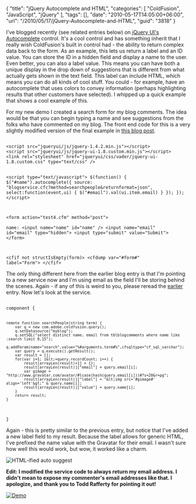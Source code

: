{
	"title": "jQuery Autocomplete and HTML",
	"categories": [
		"ColdFusion",
		"JavaScript",
		"jQuery"
	],
	"tags": [],
	"date": "2010-05-17T14:05:00+06:00",
	"url": "/2010/05/17/jQuery-Autocomplete-and-HTML",
	"guid": "3818"
}

I've blogged recently (see related entries below) on <a href="http://jqueryui.com/demos/autocomplete/">jQuery UI's Autocomplete</a> control. It's a cool control and has something inherit that I really wish ColdFusion's built in control had - the ability to return complex data back to the form. As an example, this lets us return a label and an ID value. You can store the ID in a hidden field and display a name to the user. Even better, you can also a label value. This means you can have both a unique display in the drop down of suggestions that is different from what actually gets shown in the text field. This label can include HTML, which means you can do all kinds of cool stuff. You could - for example, have an autocomplete that uses colors to convey information (perhaps highlighting results that other customers have selected). I whipped up a quick example that shows a cool example of this.
<p>
<!--more-->
For my new demo I created a search form for my blog comments. The idea would be that you can begin typing a name and see suggestions from the folks who have commented on my blog. The front end code for this is a very slightly modified version of the final example in <a href="http://www.raymondcamden.com/index.cfm/2010/4/12/Playing-with-jQuery-UIs-Autocomplete-Control">this blog post</a>. 

<p>

<code>
&lt;script src="jqueryui/js/jquery-1.4.2.min.js"&gt;&lt;/script&gt;
&lt;script src="jqueryui/js/jquery-ui-1.8.custom.min.js"&gt;&lt;/script&gt;
&lt;link rel="stylesheet" href="jqueryui/css/vader/jquery-ui-1.8.custom.css" type="text/css" /&gt;

&lt;script type="text/javascript"&gt;
$(function() {
	$("#name").autocomplete({
		source: "blogservice.cfc?method=searchpeople&returnformat=json",
		select:function(event,ui) {
			$("#email").val(ui.item.email)
		}
	});
});
&lt;/script&gt;

&lt;form action="test4.cfm" method="post"&gt;	
name: &lt;input name="name" id="name" /&gt;
&lt;input name="email" id="email" type="hidden"&gt;
&lt;input type="submit" value="Submit"&gt;
&lt;/form&gt;

&lt;cfif not structIsEmpty(form)&gt;
	&lt;cfdump var="#form#" label="Form"&gt;
&lt;/cfif&gt;
</code>

<p>

The only thing different here from the earlier blog entry is that I'm pointing to a new service now and I'm using email as the field I'll be storing behind the scenes. Again - if any of this is weird to you, please reread the <a href="http://www.coldfusionjedi.com/index.cfm/2010/4/12/Playing-with-jQuery-UIs-Autocomplete-Control">earlier</a> entry. Now let's look at the service.

<p>

<code>
component {

	remote function searchPeople(string term) {
		var q = new com.adobe.coldfusion.query();
		q.setDatasource("myblog");
		q.setSQL("select distinct name, email from tblblogcomments where name like :search limit 0,15");
		q.addParam(name="search",value="%#arguments.term#%",cfsqltype="cf_sql_varchar");
		var query = q.execute().getResult();
		var result = [];
		for(var i=1; i&lt;=query.recordCount; i++) {
			result[arrayLen(result)+1] = {};
			result[arrayLen(result)]["email"] = query.email[i];
			var gimage = "http://www.gravatar.com/avatar/#lcase(hash(query.email[i]))#?s=20&r=pg";
			result[arrayLen(result)]["label"] = "&lt;img src='#gimage#' align='left'&gt;" & query.name[i];			
			result[arrayLen(result)]["value"] = query.name[i];			
		}
		return result;
	}

}
</code>

<p>

Again - this is pretty similar to the previous entry, but notice that I've added a new label field to my result. Because the label allows for generic HTML, I've prefixed the name value with the Gravatar for their email. I wasn't sure how well this would work, but wow, it worked like a charm.

<p>

<img src="http://www.coldfusionjedi.com/images/Screen shot 2010-05-17 at 12.22.57 PM.png" title="HTML-ified auto suggest" />

<p>

<b>Edit: I modified the service code to always return my email address. I didn't mean to expose my commenter's email addresses like that. I apologize, and thank you to Todd Rafferty for pointing it out!</b>

<p>

<a href="http://www.coldfusionjedi.com/demos/autocompletedemo/test4.cfm"><img src="http://www.coldfusionjedi.com/images/icon_128.png" title="Demo" border="0"></a>